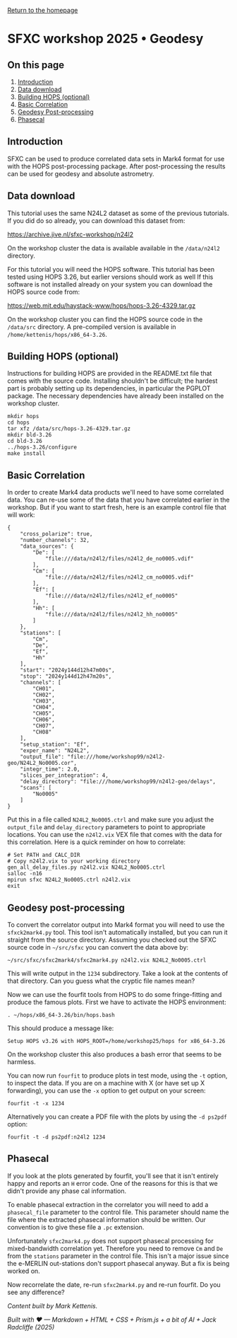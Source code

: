 <!-- MathJax -->
<script src="https://cdnjs.cloudflare.com/ajax/libs/mathjax/2.7.7/MathJax.js?config=TeX-AMS-MML_HTMLorMML" type="text/javascript"></script> 
<script type="text/x-mathjax-config">
    MathJax.Hub.Config({
      tex2jax: {
        skipTags: ['script', 'noscript', 'style', 'textarea', 'pre'],
        inlineMath: [['$','$']],
        displayMath: [['$$','$$']]
      }
    });
</script> 

<script type="text/javascript">
var pcs = document.lastModified.split(" ")[0].split("/");
var date = pcs[1] + '/' + pcs[0] + '/' + pcs[2];
onload = function(){
    document.getElementById("lastModified").innerHTML = "Page last modified on " + date;
}
		</script>

<link href="styles.css" rel="stylesheet" />

<!-- Prism CSS -->
<link rel="stylesheet" href="https://cdnjs.cloudflare.com/ajax/libs/prism/1.29.0/themes/prism.min.css" />
<link id="prism-dark" rel="stylesheet" href="https://cdnjs.cloudflare.com/ajax/libs/prism/1.29.0/themes/prism-tomorrow.min.css" disabled />
<link rel="stylesheet" href="https://cdnjs.cloudflare.com/ajax/libs/prism/1.29.0/plugins/line-numbers/prism-line-numbers.min.css" />

<!-- Prism JS -->
<script src="https://cdnjs.cloudflare.com/ajax/libs/prism/1.29.0/prism.min.js"></script>
<script src="https://cdnjs.cloudflare.com/ajax/libs/prism/1.29.0/components/prism-python.min.js"></script>
<script src="https://cdnjs.cloudflare.com/ajax/libs/prism/1.29.0/plugins/line-numbers/prism-line-numbers.min.js"></script>

[Return to the homepage](index.md)
# SFXC workshop 2025 • Geodesy



## On this page
1. [Introduction](#introduction)
2. [Data download](#data-download)
3. [Building HOPS (optional)](#building-hops-optional)
4. [Basic Correlation](#basic-correlation)
5. [Geodesy Post-processing](#geodesy-post-processing)
6. [Phasecal](#phasecal)

## Introduction

SFXC can be used to produce correlated data sets in Mark4 format for
use with the HOPS post-processing package.  After post-processing the
results can be used for geodesy and absolute astrometry.

## Data download

This tutorial uses the same N24L2 dataset as some of the previous tutorials.
If you did do so already, you can download this dataset from:

<https://archive.jive.nl/sfxc-workshop/n24l2>

On the workshop cluster the data is available available in the
`/data/n24l2` directory.

For this tutorial you will need the HOPS software.  This tutorial has
been tested using HOPS 3.26, but earlier versions should work as well
If this software is not installed already on your system you can
download the HOPS source code from:

<https://web.mit.edu/haystack-www/hops/hops-3.26-4329.tar.gz>

On the workshop cluster you can find the HOPS source code in the
`/data/src` directory.  A pre-compiled version is available in
`/home/kettenis/hops/x86_64-3.26`.

## Building HOPS (optional)

Instructions for building HOPS are provided in the README.txt file
that comes with the source code.  Installing shouldn't be difficult;
the hardest part is probably setting up its dependencies, in
particular the PGPLOT package.  The necessary dependencies have
already been installed on the workshop cluster.

```text
mkdir hops
cd hops
tar xfz /data/src/hops-3.26-4329.tar.gz
mkdir bld-3.26
cd bld-3.26
../hops-3.26/configure
make install
```

## Basic Correlation

In order to create Mark4 data products we'll need to have some
correlated data.  You can re-use some of the data that you have
correlated earlier in the workshop.  But if you want to start fresh,
here is an example control file that will work:

```text
{
    "cross_polarize": true,
    "number_channels": 32,
    "data_sources": {
        "De": [
            "file:///data/n24l2/files/n24l2_de_no0005.vdif"
        ],
        "Cm": [
            "file:///data/n24l2/files/n24l2_cm_no0005.vdif"
        ],
        "Ef": [
            "file:///data/n24l2/files/n24l2_ef_no0005"
        ],
        "Hh": [
            "file:///data/n24l2/files/n24l2_hh_no0005"
        ]
    },
    "stations": [
        "Cm",
        "De",
        "Ef",
        "Hh"
    ],
    "start": "2024y144d12h47m00s",
    "stop": "2024y144d12h47m20s",
    "channels": [
        "CH01",
        "CH02",
        "CH03",
        "CH04",
        "CH05",
        "CH06",
        "CH07",
        "CH08"
    ],
    "setup_station": "Ef",
    "exper_name": "N24L2",
    "output_file": "file:///home/workshop99/n24l2-geo/N24L2_No0005.cor",
    "integr_time": 2.0,
    "slices_per_integration": 4,
    "delay_directory": "file:///home/workshop99/n24l2-geo/delays",
    "scans": [
        "No0005"
    ]
}
```

Put this in a file called `N24L2_No0005.ctrl` and make sure you adjust
the `output_file` and `delay_directory` parameters to point to
appropriate locations.  You can use the `n24l2.vix` VEX file that
comes with the data for this correlation.  Here is a quick reminder on
how to correlate:

```text
# Set PATH and CALC_DIR
# Copy n24l2.vix to your working directory
gen_all_delay_files.py n24l2.vix N24L2_No0005.ctrl
salloc -n16
mpirun sfxc N24L2_No0005.ctrl n24l2.vix
exit
```

## Geodesy post-processing

To convert the correlator output into Mark4 format you will need to
use the `sfxck2mark4.py` tool.  This tool isn't automatically
installed, but you can run it straight from the source directory.
Assuming you checked out the SFXC source code in `~/src/sfxc` you can
convert the data above by:

```text
~/src/sfxc/sfxc2mark4/sfxc2mark4.py n24l2.vix N24L2_No0005.ctrl
```

This will write output in the `1234` subdirectory.  Take a look at the
contents of that directory.  Can you guess what the cryptic file names
mean?

Now we can use the fourfit tools from HOPS to do some fringe-fitting
and produce the famous plots.  First we have to activate the HOPS
environment:

```text
. ~/hops/x86_64-3.26/bin/hops.bash
```

This should produce a message like:

```text
Setup HOPS v3.26 with HOPS_ROOT=/home/workshop25/hops for x86_64-3.26
```

On the workshop cluster this also produces a bash error that seems to
be harmless.

You can now run `fourfit` to produce plots in test mode, using the
`-t` option, to inspect the data.  If you are on a machine with X (or
have set up X forwarding), you can use the `-x` option to get output
on your screen:

```text
fourfit -t -x 1234
```

Alternatively you can create a PDF file with the plots by using the
`-d ps2pdf` option:

```text
fourfit -t -d ps2pdf:n24l2 1234
```

## Phasecal

If you look at the plots generated by fourfit, you'll see that it
isn't entirely happy and reports an `H` error code.  One of the
reasons for this is that we didn't provide any phase cal information.

To enable phasecal extraction in the correlator you will need to add a
`phasecal_file` parameter to the control file.  This parameter should
name the file where the extracted phasecal information should be
written.  Our convention is to give these file a `.pc` extension.

Unfortunately `sfxc2mark4.py` does not support phasecal processing for
mixed-bandwidth correlation yet.  Therefore you need to remove `Cm`
and `De` from the `stations` parameter in the control file.  This
isn't a major issue since the e-MERLIN out-stations don't support
phasecal anyway.  But a fix is being worked on.

Now recorrelate the date, re-run `sfxc2mark4.py` and re-run fourfit.
Do you see any difference?


_Content built by Mark Kettenis._ <i><span id="lastModified"></span></i>

_Built with ♥ — Markdown + HTML + CSS + Prism.js + a bit of AI + Jack Radcliffe (2025)_

<!-- Custom Script: funcs.js -->
<script>
    const copy = (el) => {
      const pre = document.querySelector(el);
      if (!pre) return;
      const code = pre.innerText;
      navigator.clipboard.writeText(code).then(() => {
        const btn = document.querySelector(`[data-copy="${el}"]`);
        if (!btn) return;
        const old = btn.textContent;
        btn.textContent = 'Copied!';
        setTimeout(() => (btn.textContent = old), 1500);
      });
    };
    document.addEventListener('click', (e) => {
      const t = e.target;
      if (t.matches('.copy-btn')) {
        const target = t.getAttribute('data-copy');
        copy(target);
      }
    });
</script>
